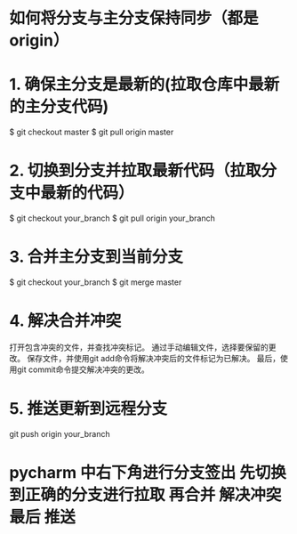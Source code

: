 # 如何将分支与主分支保持同步（都是origin）

# 1. 确保主分支是最新的(拉取仓库中最新的主分支代码)
$ git checkout master
$ git pull origin master

# 2. 切换到分支并拉取最新代码（拉取分支中最新的代码）
$ git checkout your_branch
$ git pull origin your_branch

# 3. 合并主分支到当前分支
$ git checkout your_branch
$ git merge master

# 4. 解决合并冲突
打开包含冲突的文件，并查找冲突标记。
通过手动编辑文件，选择要保留的更改。
保存文件，并使用git add命令将解决冲突后的文件标记为已解决。
最后，使用git commit命令提交解决冲突的更改。

# 5. 推送更新到远程分支
git push origin your_branch

# pycharm 中右下角进行分支签出 先切换到正确的分支进行拉取 再合并 解决冲突 最后 推送
